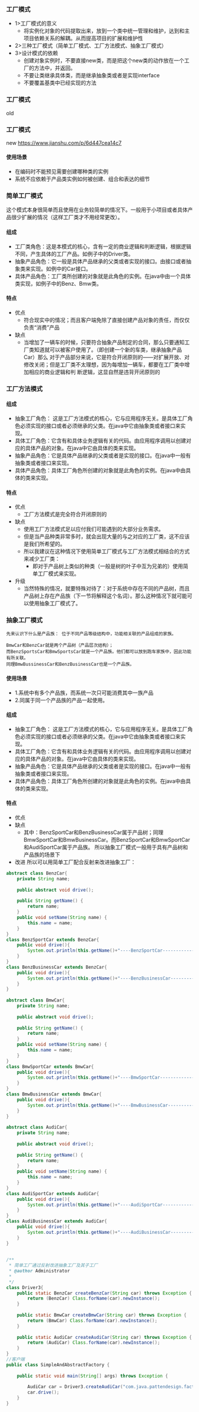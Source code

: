 ### 工厂模式
* 1>工厂模式的意义
    * 将实例化对象的代码提取出来，放到一个类中统一管理和维护，达到和主项目依赖关系的解耦。从而提高项目的扩展和维护性
* 2>三种工厂模式（简单工厂模式、工厂方法模式、抽象工厂模式）
* 3>设计模式的依赖
    * 创建对象实例时，不要直接new类，而是把这个new类的动作放在一个工厂的方法中，并返回。
    * 不要让类继承具体类，而是继承抽象类或者是实现interface
    * 不要覆盖基类中已经实现的方法
### 工厂模式
old
### 工厂模式
new
https://www.jianshu.com/p/6d447cea14c7
#### 使用场景
* 在编码时不能预见需要创建哪种类的实例
* 系统不应依赖于产品类实例如何被创建、组合和表达的细节
### 简单工厂模式
这个模式本身很简单而且使用在业务较简单的情况下。一般用于小项目或者具体产品很少扩展的情况（这样工厂类才不用经常更改）。
#### 组成
* 工厂类角色：这是本模式的核心，含有一定的商业逻辑和判断逻辑，根据逻辑不同，产生具体的工厂产品。如例子中的Driver类。
* 抽象产品角色：它一般是具体产品继承的父类或者实现的接口。由接口或者抽象类来实现。如例中的Car接口。
* 具体产品角色：工厂类所创建的对象就是此角色的实例。在java中由一个具体类实现，如例子中的Benz、Bmw类。
#### 特点
* 优点
    * 符合现实中的情况；而且客户端免除了直接创建产品对象的责任，而仅仅负责“消费”产品
* 缺点
    * 当增加了一辆车的时候，只要符合抽象产品制定的合同，那么只要通知工厂类知道就可以被客户使用了。（即创建一个新的车类，继承抽象产品Car）那么 对于产品部分来说，它是符合开闭原则的——对扩展开放、对修改关闭；但是工厂类不太理想，因为每增加一辆车，都要在工厂类中增加相应的商业逻辑和判 断逻辑，这显自然是违背开闭原则的
### 工厂方法模式
#### 组成
* 抽象工厂角色： 这是工厂方法模式的核心，它与应用程序无关。是具体工厂角色必须实现的接口或者必须继承的父类。在java中它由抽象类或者接口来实现。
* 具体工厂角色：它含有和具体业务逻辑有关的代码。由应用程序调用以创建对应的具体产品的对象。在java中它由具体的类来实现。
* 抽象产品角色：它是具体产品继承的父类或者是实现的接口。在java中一般有抽象类或者接口来实现。
* 具体产品角色：具体工厂角色所创建的对象就是此角色的实例。在java中由具体的类来实现。
#### 特点
* 优点
    * 工厂方法模式是完全符合开闭原则的
* 缺点
    * 使用工厂方法模式足以应付我们可能遇到的大部分业务需求。
    * 但是当产品种类非常多时，就会出现大量的与之对应的工厂类，这不应该是我们所希望的。
    * 所以我建议在这种情况下使用简单工厂模式与工厂方法模式相结合的方式来减少工厂类：
        * 即对于产品树上类似的种类（一般是树的叶子中互为兄弟的）使用简单工厂模式来实现。
* 升级
    * 当然特殊的情况，就要特殊对待了：对于系统中存在不同的产品树，而且产品树上存在产品族（下一节将解释这个名词）。那么这种情况下就可能可以使用抽象工厂模式了。
### 抽象工厂模式
```
先来认识下什么是产品族： 位于不同产品等级结构中，功能相关联的产品组成的家族。

BmwCar和BenzCar就是两个产品树（产品层次结构）；
而BenzSportsCar和BmwSportsCar就是一个产品族。他们都可以放到跑车家族中，因此功能有所关联。
同理BmwBussinessCar和BenzBusinessCar也是一个产品族。
```
#### 使用场景
* 1.系统中有多个产品族，而系统一次只可能消费其中一族产品
* 2.同属于同一个产品族的产品一起使用。
#### 组成
* 抽象工厂角色： 这是工厂方法模式的核心，它与应用程序无关。是具体工厂角色必须实现的接口或者必须继承的父类。在java中它由抽象类或者接口来实现。
* 具体工厂角色：它含有和具体业务逻辑有关的代码。由应用程序调用以创建对应的具体产品的对象。在java中它由具体的类来实现。
* 抽象产品角色：它是具体产品继承的父类或者是实现的接口。在java中一般有抽象类或者接口来实现。
* 具体产品角色：具体工厂角色所创建的对象就是此角色的实例。在java中由具体的类来实现。
#### 特点
* 优点
* 缺点
    * 其中：BenzSportCar和BenzBusinessCar属于产品树；同理BmwSportCar和BmwBusinessCar。而BenzSportCar和BmwSportCar和AudiSportCar属于产品族。
      所以抽象工厂模式一般用于具有产品树和产品族的场景下
* 改进
所以可以用简单工厂配合反射来改进抽象工厂：
```java
abstract class BenzCar{  
    private String name;  
      
    public abstract void drive();  
      
    public String getName() {  
        return name;  
    }  
    public void setName(String name) {  
        this.name = name;  
    }  
}  
class BenzSportCar extends BenzCar{  
    public void drive(){  
        System.out.println(this.getName()+"----BenzSportCar-----------------------");  
    }  
}  
class BenzBusinessCar extends BenzCar{  
    public void drive(){  
        System.out.println(this.getName()+"----BenzBusinessCar-----------------------");  
    }  
}  
  
abstract class BmwCar{  
    private String name;  
      
    public abstract void drive();  
      
    public String getName() {  
        return name;  
    }  
    public void setName(String name) {  
        this.name = name;  
    }  
}  
class BmwSportCar extends BmwCar{  
    public void drive(){  
        System.out.println(this.getName()+"----BmwSportCar-----------------------");  
    }  
}  
class BmwBusinessCar extends BmwCar{  
    public void drive(){  
        System.out.println(this.getName()+"----BmwBusinessCar-----------------------");  
    }  
}  
  
abstract class AudiCar{  
    private String name;  
      
    public abstract void drive();  
      
    public String getName() {  
        return name;  
    }  
    public void setName(String name) {  
        this.name = name;  
    }  
}  
class AudiSportCar extends AudiCar{  
    public void drive(){  
        System.out.println(this.getName()+"----AudiSportCar-----------------------");  
    }  
}  
class AudiBusinessCar extends AudiCar{  
    public void drive(){  
        System.out.println(this.getName()+"----AudiBusinessCar-----------------------");  
    }  
}  
  
  
/** 
 * 简单工厂通过反射改进抽象工厂及其子工厂 
 * @author Administrator 
 * 
 */  
class Driver3{  
    public static BenzCar createBenzCar(String car) throws Exception {  
        return (BenzCar) Class.forName(car).newInstance();  
    }  
      
    public static BmwCar createBmwCar(String car) throws Exception {  
        return (BmwCar) Class.forName(car).newInstance();  
    }  
      
    public static AudiCar createAudiCar(String car) throws Exception {  
        return (AudiCar) Class.forName(car).newInstance();  
    }  
}  
//客户端  
public class SimpleAndAbstractFactory {  
  
    public static void main(String[] args) throws Exception {  
  
        AudiCar car = Driver3.createAudiCar("com.java.pattendesign.factory.AudiSportCar");  
        car.drive();  
    }  
}  
```
